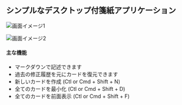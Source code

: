 ## シンプルなデスクトップ付箋紙アプリケーション

![画面イメージ1](https://github.com/ta2yak/sticky/blob/master/assets/images/%E3%82%B5%E3%83%B3%E3%83%97%E3%83%AB.png)

![画面イメージ2](https://github.com/ta2yak/sticky/blob/master/assets/images/%E3%82%B5%E3%83%B3%E3%83%97%E3%83%AB2.png)

#### 主な機能

- マークダウンで記述できます
- 過去の修正履歴を元にカードを復元できます
- 新しいカードを作成 (Ctl or Cmd + Shift + N)
- 全てのカードを最小化 (Ctl or Cmd + Shift + D)
- 全てのカードを前面表示 (Ctl or Cmd + Shift + F)
